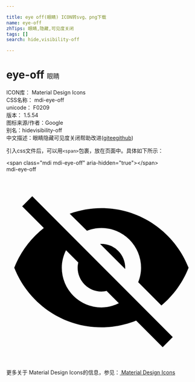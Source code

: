 ```yaml
---

title: eye off(眼睛) ICON转svg、png下载
name: eye-off
zhTips: 眼睛,隐藏,可见度关闭
tags: []
search: hide,visibility-off

---
```


# eye-off  <small style="font-size: 60%;font-weight: 100">眼睛</small>


<div class="detail-page">
<p>
<span>
ICON库：
<span class="badge-secondary badge">Material Design Icons</span> 
</span>
<br/>
<span>
CSS名称：
<span class="badge-secondary badge">mdi-eye-off</span> 
</span>
<br/>
<span>
unicode：
<span class="badge-secondary badge">F0209</span> 
<copy-btn content='F0209' btn-title=""></copy-btn>
<copy-btn :content='String.fromCodePoint(parseInt("F0209", 16))' btn-title="复制U"></copy-btn>
</span>
<br/>
<span>
版本：
<span class="badge-secondary badge">1.5.54</span> 
</span>
<br/>
<span>图标来源/作者：<span class="badge-light badge">Google</span></span> 
<br/>
<span>别名：<span class="badge-light badge">hide</span><span class="badge-light badge">visibility-off</span></span><br/><span class="zh-detail">中文描述：<span class="badge-primary badge">眼睛</span><span class="badge-primary badge">隐藏</span><span class="badge-primary badge">可见度关闭</span><span class="help-link"><span>帮助改进</span>(<a href="https://gitee.com/liuwave/icon-helper/edit/master/json/material/eye-off.json" target="_blank" rel="noopener noreferrer">gitee</a><a href="https://github.com/liuwave/icon-helper/edit/master/json/material/eye-off.json" target="_blank" rel="noopener noreferrer">github</a></span>)</span><br/>
</p>
</div>
<div class="alert alert-dark">
  <i class="mdi mdi-eye-off mdi-48px"></i>
  <i class="mdi mdi-eye-off mdi-36px"></i>
  <i class="mdi mdi-eye-off mdi-24px"></i>
  <i class="mdi mdi-eye-off mdi-18px"></i>
</div>
<div>
  <p>引入css文件后，可以用<code>&lt;span&gt;</code>包裹，放在页面中。具体如下所示：    
  </p>
  <div class="alert alert-primary" style="font-size: 14px">
    &lt;span class="mdi mdi-eye-off" aria-hidden="true"&gt;&lt;/span&gt;
    <copy-btn content='<span class="mdi mdi-eye-off" aria-hidden="true"></span>'></copy-btn>
  </div>
  <div class="alert alert-secondary">
    <i class="mdi mdi-eye-off"
    style="font-size: 24px"
    aria-hidden="true"></i> mdi-eye-off
    <copy-btn content="mdi-eye-off" btn-title="复制图标名称"></copy-btn>
  </div>
</div>
<div id="svg" class="svg-wrap">
<svg xmlns="http://www.w3.org/2000/svg" viewBox="0 0 24 24"><path d="M11.83,9L15,12.16C15,12.11 15,12.05 15,12A3,3 0 0,0 12,9C11.94,9 11.89,9 11.83,9M7.53,9.8L9.08,11.35C9.03,11.56 9,11.77 9,12A3,3 0 0,0 12,15C12.22,15 12.44,14.97 12.65,14.92L14.2,16.47C13.53,16.8 12.79,17 12,17A5,5 0 0,1 7,12C7,11.21 7.2,10.47 7.53,9.8M2,4.27L4.28,6.55L4.73,7C3.08,8.3 1.78,10 1,12C2.73,16.39 7,19.5 12,19.5C13.55,19.5 15.03,19.2 16.38,18.66L16.81,19.08L19.73,22L21,20.73L3.27,3M12,7A5,5 0 0,1 17,12C17,12.64 16.87,13.26 16.64,13.82L19.57,16.75C21.07,15.5 22.27,13.86 23,12C21.27,7.61 17,4.5 12,4.5C10.6,4.5 9.26,4.75 8,5.2L10.17,7.35C10.74,7.13 11.35,7 12,7Z" /></svg>
</div>
<detail full-name='mdi-eye-off'></detail>
    
<div><p>更多关于 Material Design Icons的信息，参见：<a target="_blank" href="https://iconhelper.cn/material.html"> Material Design Icons</a>
</p></div>
